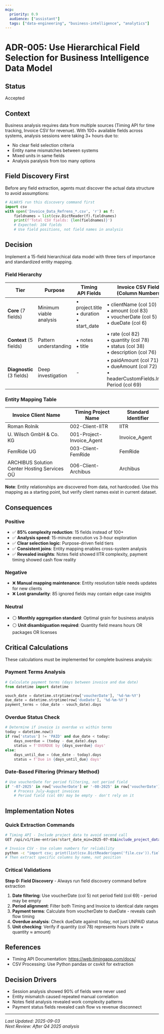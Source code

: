 ```yaml
---
mcp:
  priority: 0.9
  audience: ["assistant"]
  tags: ["data-engineering", "business-intelligence", "analytics"]
---
```


# ADR-005: Use Hierarchical Field Selection for Business Intelligence Data Model

## Status
Accepted

## Context
Business analysis requires data from multiple sources (Timing API for time tracking, Invoice CSV for revenue). With 100+ available fields across systems, analysis sessions were taking 3+ hours due to:
- No clear field selection criteria
- Entity name mismatches between systems
- Mixed units in same fields
- Analysis paralysis from too many options

## Field Discovery First
Before any field extraction, agents must discover the actual data structure to avoid assumptions:

```python
# ALWAYS run this discovery command first
import csv
with open('Invoice_Data_Refrens_*.csv', 'r') as f:
    fieldnames = list(csv.DictReader(f).fieldnames)
    print(f'Total CSV fields: {len(fieldnames)}')
    # Expected: 104 fields
    # Use field positions, not field names in analysis
```

## Decision
Implement a 15-field hierarchical data model with three tiers of importance and standardized entity mapping.

### Field Hierarchy

| Tier | Purpose | Timing API Fields | Invoice CSV Fields (Column Numbers) |
|------|---------|-------------------|------------------------------------|
| **Core** (7 fields) | Minimum viable analysis | • project.title<br>• duration<br>• start_date | • clientName (col 10)<br>• amount (col 83)<br>• voucherDate (col 5)<br>• dueDate (col 6) |
| **Context** (5 fields) | Pattern understanding | • notes<br>• title | • rate (col 82)<br>• quantity (col 78)<br>• status (col 38)<br>• description (col 76) |
| **Diagnostic** (3 fields) | Deep investigation | - | • paidAmount (col 71)<br>• dueAmount (col 72)<br>• headerCustomFields.Invoice Period (col 69) |

### Entity Mapping Table

| Invoice Client Name | Timing Project Name | Standard Identifier |
|-------------------|-------------------|-------------------|
| Roman Rolnik | 002-Client-IITR | IITR |
| U. Wilsch GmbH & Co. KG | 001-Project-Invoice_Agent | Invoice_Agent |
| FemRide UG | 003-Client-FemRide | FemRide |
| ARCHIBUS Solution Center Hosting Services OÜ | 006-Client-Archibus | Archibus |

**Note**: Entity relationships are discovered from data, not hardcoded. Use this mapping as a starting point, but verify client names exist in current dataset.

## Consequences

### Positive
- ✅ **85% complexity reduction**: 15 fields instead of 100+
- ✅ **Analysis speed**: 15-minute execution vs 3-hour exploration
- ✅ **Clear selection logic**: Purpose-driven field tiers
- ✅ **Consistent joins**: Entity mapping enables cross-system analysis
- ✅ **Revealed insights**: Notes field showed IITR complexity, payment timing showed cash flow reality

### Negative
- ❌ **Manual mapping maintenance**: Entity resolution table needs updates for new clients
- ❌ **Lost granularity**: 85 ignored fields may contain edge case insights

### Neutral
- ⚪ **Monthly aggregation standard**: Optimal grain for business analysis
- ⚪ **Unit disambiguation required**: Quantity field means hours OR packages OR licenses

## Critical Calculations
These calculations must be implemented for complete business analysis:

### Payment Terms Analysis
```python
# Calculate payment terms (days between invoice and due date)
from datetime import datetime

vouch_date = datetime.strptime(row['voucherDate'], '%d-%m-%Y')
due_date = datetime.strptime(row['dueDate'], '%d-%m-%Y')
payment_terms = (due_date - vouch_date).days
```

### Overdue Status Check
```python
# Determine if invoice is overdue vs within terms
today = datetime.now()
if row['status'] != 'PAID' and due_date < today:
    days_overdue = (today - due_date).days
    status = f'OVERDUE by {days_overdue} days'
else:
    days_until_due = (due_date - today).days
    status = f'Due in {days_until_due} days'
```

### Date-Based Filtering (Primary Method)
```python
# Use voucherDate for period filtering, not period field
if '-07-2025' in row['voucherDate'] or '-08-2025' in row['voucherDate']:
    # Process July-August invoices
    # Period field (col 69) may be empty - don't rely on it
```

## Implementation Notes

### Quick Extraction Commands
```bash
# Timing API - Include project data to avoid second call
GET /api/v1/time-entries?start_date_min=2025-07-01&include_project_data=1

# Invoice CSV - Use column numbers for reliability
python -c "import csv; print(list(csv.DictReader(open('file.csv')).fieldnames))"
# Then extract specific columns by name, not position
```

### Critical Validations
**Step 0: Field Discovery** - Always run field discovery command before extraction
1. **Date filtering**: Use voucherDate (col 5) not period field (col 69) - period may be empty
2. **Period alignment**: Filter both Timing and Invoice to identical date ranges
3. **Payment terms**: Calculate from voucherDate to dueDate - reveals cash flow timing
4. **Overdue analysis**: Check dueDate against today, not just UNPAID status
5. **Unit checking**: Verify if quantity (col 78) represents hours (rate × quantity ≈ amount)

## References
- Timing API Documentation: https://web.timingapp.com/docs/
- CSV Processing: Use Python pandas or csvkit for extraction

## Decision Drivers
- Session analysis showed 90% of fields were never used
- Entity mismatch caused repeated manual correlation
- Notes field analysis revealed work complexity patterns
- Payment status fields revealed cash flow vs revenue disconnect

---

*Last Updated: 2025-09-03*  
*Next Review: After Q4 2025 analysis*